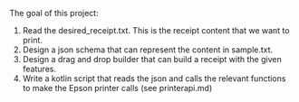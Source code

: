 The goal of this project:

1. Read the desired\_receipt.txt. This is the receipt content that we want to print. 
2. Design a json schema that can represent the content in sample.txt.
3. Design a drag and drop builder that can build a receipt with the given features.
4. Write a kotlin script that reads the json and calls the relevant functions to make the Epson printer calls (see printerapi.md)
